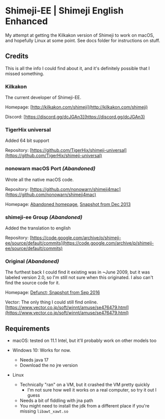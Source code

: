 # Shimeji-EE | Shimeji English Enhanced

My attempt at getting the Kilkakon version of Shimeji to work on macOS, and hopefully Linux at some point. See docs folder for instructions on stuff.

## Credits

This is all the info I could find about it, and it's definitely possible that I missed something.

### Kilkakon

The current developer of Shimeji-EE.

Homepage: [http://kilkakon.com/shimeji](http://kilkakon.com/shimeji)

Discord: [https://discord.gg/dcJGAn3](https://discord.gg/dcJGAn3)

### TigerHix universal

Added 64 bit support

Repository: [https://github.com/TigerHix/shimeji-universal](https://github.com/TigerHix/shimeji-universal)

### nonowarn macOS Port _(Abandoned)_

Wrote all the native macOS code.

Repository: [https://github.com/nonowarn/shimeji4mac](https://github.com/nonowarn/shimeji4mac)

Homepage: [Abandoned homepage](http://nonowarn.jp/shimeji/index-en.html),
[Snapshot from Dec 2013](https://web.archive.org/web/20131221091851/http://nonowarn.jp/shimeji/index-en.html)

### shimeji-ee Group _(Abandoned)_

Added the translation to english

Repository: [https://code.google.com/archive/p/shimeji-ee/source/default/commits](https://code.google.com/archive/p/shimeji-ee/source/default/commits)

### Original _(Abandoned)_

The furthest back I could find it existing was in ~June 2009, but it was labeled version 2.0, so I'm still not sure when this originated. I also can't find the source code for it.

Homepage: [Defunct; Snapshot from Sep 2016](https://web.archive.org/web/20160901003054/http://www.group-finity.com:80/Shimeji/)

Vector: The only thing I could still find online.
[https://www.vector.co.jp/soft/winnt/amuse/se476479.html](https://www.vector.co.jp/soft/winnt/amuse/se476479.html)

## Requirements

- macOS: tested on 11.1 Intel, but it'll probably work on other models too
    
- Windows 10: Works for now.
  - Needs java 17
  - Download the no jre version

- Linux
  - Technically "ran" on a VM, but it crashed the VM pretty quickly
    - I'm not sure how well it works on a real computer, so try it out I guess
  - Needs a bit of fiddling with jna path
  - You might need to install the jdk from a different place if you're missing `libawt_xawt.so`